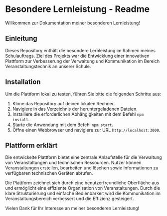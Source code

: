 # Besondere Lernleistung - Readme

Willkommen zur Dokumentation meiner besonderen Lernleistung!

## Einleitung

Dieses Repository enthält die besondere Lernleistung im Rahmen meines Schulauftrags. Ziel des Projekts war die Entwicklung einer innovativen Plattform zur Verbesserung der Verwaltung und Kommunikation im Bereich Veranstaltungstechnik an unserer Schule.

## Installation

Um die Plattform lokal zu testen, führen Sie bitte die folgenden Schritte aus:
1. Klone das Repository auf deinen lokalen Rechner.
2. Navigiere in das Verzeichnis der heruntergeladenen Dateien.
3. Installiere die erforderlichen Abhängigkeiten mit dem Befehl `npm install`.
4. Starte die Anwendung mit dem Befehl `npm start`.
5. Öffne einen Webbrowser und navigiere zur URL `http://localhost:3000`.

## Plattform erklärt

Die entwickelte Plattform bietet eine zentrale Anlaufstelle für die Verwaltung von Veranstaltungen und technischen Ressourcen. Nutzer können Veranstaltungen erstellen, bearbeiten und löschen sowie Informationen zu verfügbaren technischen Geräten abrufen.

Die Plattform zeichnet sich durch eine benutzerfreundliche Oberfläche aus und ermöglicht eine effiziente Organisation von Veranstaltungen. Durch die klare Strukturierung und einfache Bedienbarkeit wird die Kommunikation im Veranstaltungsbereich verbessert und die Effizienz gesteigert.

Vielen Dank für Ihr Interesse an meiner besonderen Lernleistung!
